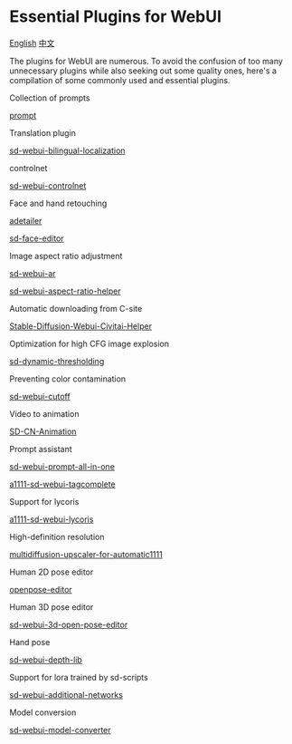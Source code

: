 # Essential Plugins for WebUI

[English](./README_en.md) [中文](./README.md)

The plugins for WebUI are numerous. To avoid the confusion of too many unnecessary plugins while also seeking out some quality ones, here's a compilation of some commonly used and essential plugins.

Collection of prompts

[prompt](https://github.com/Physton/sd-webui-prompt-all-in-one)

Translation plugin

[sd-webui-bilingual-localization](https://github.com/journey-ad/sd-webui-bilingual-localization)

controlnet

[sd-webui-controlnet](https://github.com/Mikubill/sd-webui-controlnet)

Face and hand retouching

[adetailer](https://github.com/Bing-su/adetailer)

[sd-face-editor](https://github.com/ototadana/sd-face-editor)

Image aspect ratio adjustment

[sd-webui-ar](https://github.com/alemelis/sd-webui-ar/blob/main/scripts/sd-webui-ar.py)

[sd-webui-aspect-ratio-helper](https://github.com/thomasasfk/sd-webui-aspect-ratio-helper)

Automatic downloading from C-site

[Stable-Diffusion-Webui-Civitai-Helper](https://github.com/butaixianran/Stable-Diffusion-Webui-Civitai-Helper)

Optimization for high CFG image explosion

[sd-dynamic-thresholding](https://github.com/mcmonkeyprojects/sd-dynamic-thresholding)

Preventing color contamination

[sd-webui-cutoff](https://github.com/hnmr293/sd-webui-cutoff)

Video to animation

[SD-CN-Animation](https://github.com/volotat/SD-CN-Animation)

Prompt assistant

[sd-webui-prompt-all-in-one](https://github.com/Physton/sd-webui-prompt-all-in-one)

[a1111-sd-webui-tagcomplete](https://github.com/DominikDoom/a1111-sd-webui-tagcomplete)

Support for lycoris

[a1111-sd-webui-lycoris](https://github.com/KohakuBlueleaf/a1111-sd-webui-lycoris)

High-definition resolution

[multidiffusion-upscaler-for-automatic1111](https://github.com/pkuliyi2015/multidiffusion-upscaler-for-automatic1111)

Human 2D pose editor

[openpose-editor](https://github.com/fkunn1326/openpose-editor)

Human 3D pose editor

[sd-webui-3d-open-pose-editor](https://github.com/nonnonstop/sd-webui-3d-open-pose-editor)

Hand pose

[sd-webui-depth-lib](https://github.com/jexom/sd-webui-depth-lib)

Support for lora trained by sd-scripts

[sd-webui-additional-networks](https://github.com/kohya-ss/sd-webui-additional-networks)

Model conversion

[sd-webui-model-converter](https://github.com/Akegarasu/sd-webui-model-converter)
